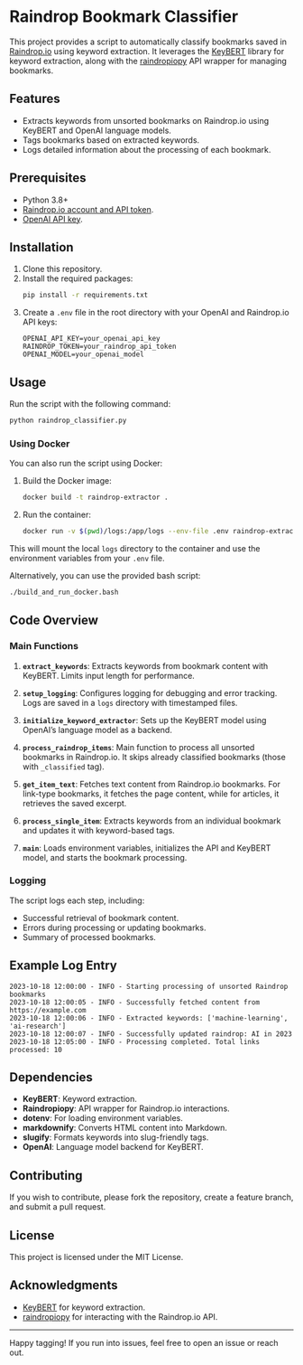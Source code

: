 # Raindrop Bookmark Classifier

This project provides a script to automatically classify bookmarks saved in [Raindrop.io](https://raindrop.io/) using keyword extraction. It leverages the [KeyBERT](https://github.com/MaartenGr/KeyBERT) library for keyword extraction, along with the [raindropiopy](https://github.com/PBorocz/raindrop-io-py) API wrapper for managing bookmarks.

## Features
- Extracts keywords from unsorted bookmarks on Raindrop.io using KeyBERT and OpenAI language models.
- Tags bookmarks based on extracted keywords.
- Logs detailed information about the processing of each bookmark.

## Prerequisites

- Python 3.8+
- [Raindrop.io account and API token](https://app.raindrop.io/settings/integrations).
- [OpenAI API key](https://platform.openai.com/account/api-keys).

## Installation

1. Clone this repository.
2. Install the required packages:
   ```bash
   pip install -r requirements.txt
   ```
3. Create a `.env` file in the root directory with your OpenAI and Raindrop.io API keys:
   ```plaintext
   OPENAI_API_KEY=your_openai_api_key
   RAINDROP_TOKEN=your_raindrop_api_token
   OPENAI_MODEL=your_openai_model
   ```

## Usage

Run the script with the following command:
```bash
python raindrop_classifier.py
```

### Using Docker

You can also run the script using Docker:

1. Build the Docker image:
   ```bash
   docker build -t raindrop-extractor .
   ```

2. Run the container:
   ```bash
   docker run -v $(pwd)/logs:/app/logs --env-file .env raindrop-extractor
   ```

This will mount the local `logs` directory to the container and use the environment variables from your `.env` file.

Alternatively, you can use the provided bash script:
```bash
./build_and_run_docker.bash
```



## Code Overview

### Main Functions

1. **`extract_keywords`**: Extracts keywords from bookmark content with KeyBERT. Limits input length for performance.

2. **`setup_logging`**: Configures logging for debugging and error tracking. Logs are saved in a `logs` directory with timestamped files.

3. **`initialize_keyword_extractor`**: Sets up the KeyBERT model using OpenAI’s language model as a backend.

4. **`process_raindrop_items`**: Main function to process all unsorted bookmarks in Raindrop.io. It skips already classified bookmarks (those with `_classified` tag).

5. **`get_item_text`**: Fetches text content from Raindrop.io bookmarks. For link-type bookmarks, it fetches the page content, while for articles, it retrieves the saved excerpt.

6. **`process_single_item`**: Extracts keywords from an individual bookmark and updates it with keyword-based tags.

7. **`main`**: Loads environment variables, initializes the API and KeyBERT model, and starts the bookmark processing.

### Logging

The script logs each step, including:
- Successful retrieval of bookmark content.
- Errors during processing or updating bookmarks.
- Summary of processed bookmarks.

## Example Log Entry
```
2023-10-18 12:00:00 - INFO - Starting processing of unsorted Raindrop bookmarks
2023-10-18 12:00:05 - INFO - Successfully fetched content from https://example.com
2023-10-18 12:00:06 - INFO - Extracted keywords: ['machine-learning', 'ai-research']
2023-10-18 12:00:07 - INFO - Successfully updated raindrop: AI in 2023
2023-10-18 12:05:00 - INFO - Processing completed. Total links processed: 10
```

## Dependencies

- **KeyBERT**: Keyword extraction.
- **Raindropiopy**: API wrapper for Raindrop.io interactions.
- **dotenv**: For loading environment variables.
- **markdownify**: Converts HTML content into Markdown.
- **slugify**: Formats keywords into slug-friendly tags.
- **OpenAI**: Language model backend for KeyBERT.

## Contributing

If you wish to contribute, please fork the repository, create a feature branch, and submit a pull request.

## License

This project is licensed under the MIT License.

## Acknowledgments

- [KeyBERT](https://github.com/MaartenGr/KeyBERT) for keyword extraction.
- [raindropiopy](https://github.com/PBorocz/raindrop-io-py) for interacting with the Raindrop.io API. 

---

Happy tagging! If you run into issues, feel free to open an issue or reach out.